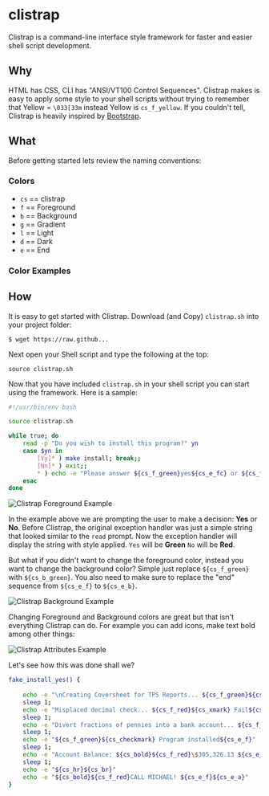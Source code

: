 clistrap
========

Clistrap is a command-line interface style framework for faster and easier shell script development.

## Why

HTML has CSS, CLI has "ANSI/VT100 Control Sequences".  Clistrap makes is easy to apply some style to your shell scripts without trying to remember that Yellow = `\033[33m` instead Yellow is `cs_f_yellow`. If you couldn't tell, Clistrap is heavily inspired by [Bootstrap](http://getbootstrap.com).

## What

Before getting started lets review the naming conventions:

### Colors
* `cs` == clistrap
* `f`  == Foreground
* `b`  == Background
* `g`  == Gradient
* `l`  == Light
* `d`  == Dark
* `e`  == End

### Color Examples

## How

It is easy to get started with Clistrap.  Download (and Copy) `clistrap.sh` into your project folder:

`$ wget https://raw.github...`

Next open your Shell script and type the following at the top: 

`source clistrap.sh`

Now that you have included `clistrap.sh` in your shell script you can start using the framework.  Here is a sample:

```sh
#!/usr/bin/env bash

source clistrap.sh

while true; do
    read -p "Do you wish to install this program?" yn
    case $yn in
        [Yy]* ) make install; break;;
        [Nn]* ) exit;;
        * ) echo -e "Please answer ${cs_f_green}yes${cs_e_fc} or ${cs_f_red}no${cs_e_fc}.";;
    esac
done
```
![Clistrap Foreground Example](http://jdorfman.cdnconnect.com/tmp/clistrap/clistrap-example.png)

In the example above we are prompting the user to make a decision: **Yes** or **No**.  Before Clistrap, the original exception handler was just a simple string that looked similar to the `read` prompt.  Now the exception handler will display the string with style applied.  `Yes` will be **Green** `No` will be **Red**.

But what if you didn't want to change the foreground color, instead you want to change the background color?  Simple just replace `${cs_f_green}` with `${cs_b_green}`.  You also need to make sure to replace the "end" sequence from `${cs_e_f}` to `${cs_e_b}`. 

![Clistrap Background Example](http://jdorfman.cdnconnect.com/tmp/clistrap/clistrap_example_2.png)

Changing Foreground and Background colors are great but that isn't everything Clistrap can do.  For example you can add icons, make text bold among other things:

![Clistrap Attributes Example](http://jdorfman.cdnconnect.com/tmp/clistrap/clistrap_example_officespace.png)

Let's see how this was done shall we?

```sh
fake_install_yes() {
	
	echo -e "\nCreating Coversheet for TPS Reports... ${cs_f_green}${cs_checkmark} Pass${cs_e_f}"
	sleep 1;
	echo -e "Misplaced decimal check... ${cs_f_red}${cs_xmark} Fail${cs_e_f}"
	sleep 1;
	echo -e "Divert fractions of pennies into a bank account... ${cs_f_green}${cs_checkmark} Pass${cs_e_f}"
	sleep 1;
	echo -e "${cs_f_green}${cs_checkmark} Program installed${cs_e_f}"
	sleep 1;
	echo -e "Account Balance: ${cs_bold}${cs_f_red}\$305,326.13 ${cs_e_f}${cs_e_a}"
	sleep 1;
	echo -e "${cs_hr}${cs_br}"
	echo -e "${cs_bold}${cs_f_red}CALL MICHAEL! ${cs_e_f}${cs_e_a}"
}
```
